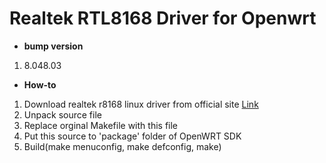 # Realtek RTL8168 Driver for Openwrt
- **bump version**
1. 8.048.03
- **How-to**
1. Download realtek r8168 linux driver from official site [Link](https://www.realtek.com/component/zoo/category/network-interface-controllers-10-100-1000m-gigabit-ethernet-pci-express-software)  
2. Unpack source file  
3. Replace orginal Makefile with this file  
4. Put this source to 'package' folder of OpenWRT SDK  
5. Build(make menuconfig, make defconfig, make)  

